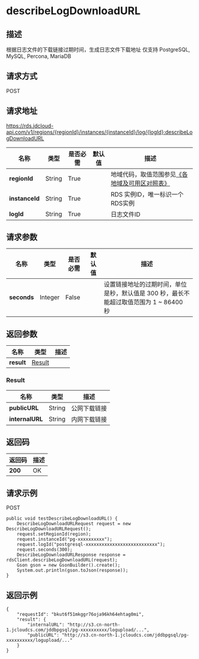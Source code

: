 # describeLogDownloadURL


## 描述
根据日志文件的下载链接过期时间，生成日志文件下载地址 仅支持 PostgreSQL, MySQL, Percona, MariaDB

## 请求方式
POST

## 请求地址
https://rds.jdcloud-api.com/v1/regions/{regionId}/instances/{instanceId}/log/{logId}:describeLogDownloadURL

|名称|类型|是否必需|默认值|描述|
|---|---|---|---|---|
|**regionId**|String|True| |地域代码，取值范围参见[《各地域及可用区对照表》](../Enum-Definitions/Regions-AZ.md)|
|**instanceId**|String|True| |RDS 实例ID，唯一标识一个RDS实例|
|**logId**|String|True| |日志文件ID|

## 请求参数
|名称|类型|是否必需|默认值|描述|
|---|---|---|---|---|
|**seconds**|Integer|False| |设置链接地址的过期时间，单位是秒，默认值是 300 秒，最长不能超过取值范围为 1 ~ 86400 秒|


## 返回参数
|名称|类型|描述|
|---|---|---|
|**result**|[Result](#Result)| |

### <a name="Result">Result</a>
|名称|类型|描述|
|---|---|---|
|**publicURL**|String|公网下载链接|
|**internalURL**|String|内网下载链接|

## 返回码
|返回码|描述|
|---|---|
|**200**|OK|

## 请求示例
POST
```
public void testDescribeLogDownloadURL() {
    DescribeLogDownloadURLRequest request = new DescribeLogDownloadURLRequest();
    request.setRegionId(region);
    request.instanceId("pg-xxxxxxxxxx");
    request.logId("postgresql-xxxxxxxxxxxxxxxxxxxxxxxxxxx");
    request.seconds(300);
    DescribeLogDownloadURLResponse response = rdsClient.describeLogDownloadURL(request);
    Gson gson = new GsonBuilder().create();
    System.out.println(gson.toJson(response));
}

```

## 返回示例
```
{
    "requestId": "bkut6f51mkggr76oja96kh64ehtag0mi", 
    "result": {
        "internalURL": "http://s3.cn-north-1.jcloudcs.com/jddbpgsql/pg-xxxxxxxxxx/logupload/...", 
        "publicURL": "http://s3.cn-north-1.jcloudcs.com/jddbpgsql/pg-xxxxxxxxxx/logupload/..."
    }
}
```
